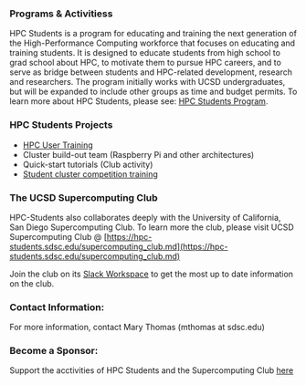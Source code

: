 ### Programs & Activitiess 

HPC Students is a program for educating and training the next generation of the High-Performance Computing workforce that focuses on educating and training students. It is designed to educate students from high school to grad school about HPC, to motivate them to pursue HPC careers, and to serve as bridge between students and HPC-related development, research and researchers. The program initially works with UCSD undergraduates, but will be expanded to include other groups as time and budget permits.  To learn more about HPC Students, please see: [HPC Students Program](https://www.sdsc.edu/education_and_training/hpc_students.html).


### HPC Students Projects
* [HPC User Training](https://hpc-students.sdsc.edu/hpc-training.html) 
* Cluster build-out team (Raspberry Pi and other architectures)
* Quick-start tutorials (Club activity)
* [Student cluster competition training](https://hpc-students.sdsc.edu/scc.html)

### The UCSD Supercomputing Club

HPC-Students also collaborates deeply with the University of California, San Diego Supercomputing Club. To learn more the club, please visit UCSD Supercomputing Club @ 
[https://hpc-students.sdsc.edu/supercomputing_club.md](https://hpc-students.sdsc.edu/supercomputing_club.md)
<br>

Join the club on its [Slack Workspace](https://hpcstudentsatsdsc.slack.com) to get the most up to date information on the club.



### Contact Information:

For more information, contact Mary Thomas (mthomas at sdsc.edu) 

### Become a Sponsor:
Support the acctivities of HPC Students and the Supercomputing Club [here](https://espi.ucsd.edu/make-a-gift?id=e4cddf78-4e99-462b-93ac-ffbea5886c5a)
